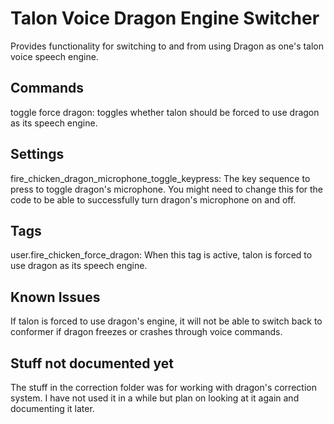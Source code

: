 # Talon Voice Dragon Engine Switcher
Provides functionality for switching to and from using Dragon as one's talon voice speech engine.

## Commands
toggle force dragon: toggles whether talon should be forced to use dragon as its speech engine.

## Settings
fire_chicken_dragon_microphone_toggle_keypress: The key sequence to press to toggle dragon's microphone. You might need to change this for the code to be able to successfully turn dragon's microphone on and off.

## Tags
user.fire_chicken_force_dragon: When this tag is active, talon is forced to use dragon as its speech engine.

## Known Issues
If talon is forced to use dragon's engine, it will not be able to switch back to conformer if dragon freezes or crashes through voice commands.

## Stuff not documented yet
The stuff in the correction folder was for working with dragon's correction system. I have not used it in a while but plan on looking at it again and documenting it later.
